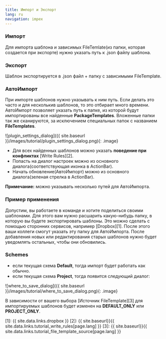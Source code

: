 ```yaml
---
title: Импорт и Экспорт
lang: ru
navigation: impex
---
```


### Импорт <a name="import"></a>
Для импорта шаблона и зависимых FileTemlate(из папки, которая создается при экспорте) нужно указать путь к .json файлу шаблона.


### Экспорт <a name="export"></a>
Шаблон экспортируется в .json файл + папку с зависимыми FileTemplate.


### АвтоИмпорт <a name="autoImport"></a>
При импорте шаблонов нужно указывать к ним путь. Если делать это часто и для несколькив шаблонов, то это отбирает много времени. АвтоИмпорт позволяет указать путь к папке, из которой будут импортированы все найденные **PackageTemplates**. Вложенные папки так же сканируются, за исключением специальных папок с названием **FileTemplates**. 

![plugin_settings_dialog]({{ site.baseurl }}/images/tutorial/plugin_settings_dialog.png){: .image}

* Для всех найденных шаблонов можно указать **поведение при конфликтах** [Write Rules][2].
* Попасть на диалог настроек можно из основного диалога(соответствующая иконка в ActionBar).
* Начать обновление(АвтоИмпорт) можно из основного диалога(зеленая стрелка в ActionBar).

**Примечание:** можно указывать несколько путей для АвтоИмпорта.

### Пример применения
Допустим, вы работаете в команде и хотите поделиться своими шаблонами. Для этого вам нужно расшарить какую-нибудь папку, в которую вы будете экспортировать шаблоны. Это можно сделать с помощью сторонних сервисов, например [Dropbox][1]. После этого ваши коллеги смогут указать эту папку для АвтоИмпорта. После добавления новых или редактирования старых шаблонов нужно будет уведомлять остальных, чтобы они обновились.

### Schemes <a name="schemes"></a>

* если текущая схема **Default**, тогда импорт будет работать как обычно.
* если текущая схема **Project**, тогда появится следующий диалог:

![where_to_save_dialog]({{ site.baseurl }}/images/tutorial/where_to_save_dialog.png){: .image}

В зависимости от вашего выбора [Источник FileTemplate][3] для импортируемых шаблонов будет изменен на **DEFAULT_ONLY** или **PROJECT_ONLY**.


[1]: {{ site.data.links.dropbox }}
[2]: {{ site.baseurl}}{{ site.data.links.tutorial_write_rules[page.lang] }}
[3]: {{ site.baseurl}}{{ site.data.links.tutorial_file_template_source[page.lang] }}